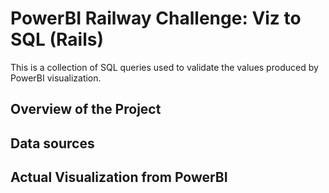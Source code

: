 # PowerBI Railway Challenge: Viz to SQL (Rails)
This is a collection of SQL queries used to validate the values produced by PowerBI visualization.

## Overview of the Project

## Data sources

## Actual Visualization from PowerBI
